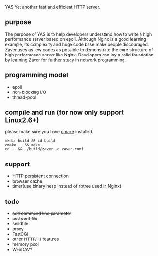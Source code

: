 
YAS Yet another fast and efficient HTTP server.

## purpose

The purpose of YAS is to help developers understand how to write a high performance server based on epoll. Although Nginx is a good learning example, its complexity and huge code base make people discouraged. Zaver uses as few codes as possible to demonstrate the core structure of high performance server like Nginx. Developers can lay a solid foundation by learning Zaver for further study in network programming.

## programming model

* epoll
* non-blocking I/O
* thread-pool

## compile and run (for now only support Linux2.6+)

please make sure you have [cmake](https://cmake.org/) installed.
```
mkdir build && cd build
cmake .. && make
cd .. && ./build/zaver -c zaver.conf
```

## support

* HTTP persistent connection
* browser cache
* timer(use binary heap instead of rbtree used in Nginx)

## todo

* ~~add command line parameter~~
* ~~add conf file~~
* sendfile
* proxy
* FastCGI
* other HTTP/1.1 features
* memory pool
* WebDAV?
